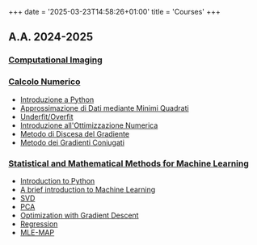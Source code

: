 +++
date = '2025-03-23T14:58:26+01:00'
title = 'Courses'
+++

## A.A. 2024-2025

### [Computational Imaging](https://devangelista2.github.io/calcolo-numerico/computational-imaging)

### [Calcolo Numerico](https://devangelista2.github.io/calcolo-numerico/)

- [Introduzione a Python](https://devangelista2.github.io/calcolo-numerico/intro/variabili.html)
- [Approssimazione di Dati mediante Minimi Quadrati](https://devangelista2.github.io/calcolo-numerico/approssimazione/modelli_approssimazione.html)
- [Underfit/Overfit](https://devangelista2.github.io/calcolo-numerico/approssimazione/overfit_underfit_regolarizzazione.html)
- [Introduzione all'Ottimizzazione Numerica](https://devangelista2.github.io/calcolo-numerico/ottimizzazione/intro.html)
- [Metodo di Discesa del Gradiente](https://devangelista2.github.io/calcolo-numerico/ottimizzazione/GD.html)
- [Metodo dei Gradienti Coniugati](https://devangelista2.github.io/calcolo-numerico/ottimizzazione/CGLS.html)

### [Statistical and Mathematical Methods for Machine Learning](https://devangelista2.github.io/statistical-mathematical-methods/)

- [Introduction to Python](https://devangelista2.github.io/statistical-mathematical-methods/NLA_numpy/basics_python.html)
- [A brief introduction to Machine Learning](https://devangelista2.github.io/statistical-mathematical-methods/ML/intro_ML.html)
- [SVD](https://devangelista2.github.io/statistical-mathematical-methods/ML/SVD.html)
- [PCA](https://devangelista2.github.io/statistical-mathematical-methods/ML/PCA.html)
- [Optimization with Gradient Descent](https://devangelista2.github.io/statistical-mathematical-methods/Optimization/GD.html)
- [Regression](https://devangelista2.github.io/statistical-mathematical-methods/regression_classification/regression.html)
- [MLE-MAP](https://devangelista2.github.io/statistical-mathematical-methods/regression_classification/MLE_MAP.html)
